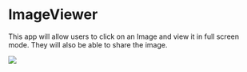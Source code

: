 # ImageViewer
This app will allow users to click on an Image and view it in full screen mode.
They will also be able to share the image.

<a href="http://www.dazzlejunction.com/generators/image-generator.php" title="html image code" target="_blank"><img src="http://gph.is/2ur79NM" border="0"></a>
